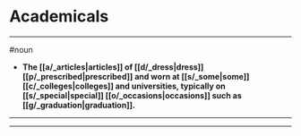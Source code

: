 # Academicals
---
#noun
- **The [[a/_articles|articles]] of [[d/_dress|dress]] [[p/_prescribed|prescribed]] and worn at [[s/_some|some]] [[c/_colleges|colleges]] and universities, typically on [[s/_special|special]] [[o/_occasions|occasions]] such as [[g/_graduation|graduation]].**
---
---
